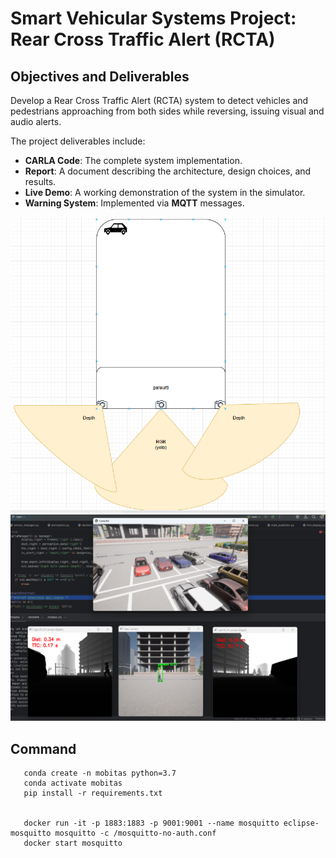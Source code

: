 # Smart Vehicular Systems Project: Rear Cross Traffic Alert (RCTA)

## Objectives and Deliverables
Develop a Rear Cross Traffic Alert (RCTA) system to detect vehicles and pedestrians approaching 
from both sides while reversing, issuing visual and audio alerts.

The project deliverables include:
* **CARLA Code**: The complete system implementation.
* **Report**: A document describing the architecture, design choices, and results.
* **Live Demo**: A working demonstration of the system in the simulator.
* **Warning System**: Implemented via **MQTT** messages.

![image](docs/schema-RCTA.png)
![image](docs/example.png)

## Command
```
   conda create -n mobitas python=3.7
   conda activate mobitas
   pip install -r requirements.txt
   
   
   docker run -it -p 1883:1883 -p 9001:9001 --name mosquitto eclipse-mosquitto mosquitto -c /mosquitto-no-auth.conf
   docker start mosquitto
```


